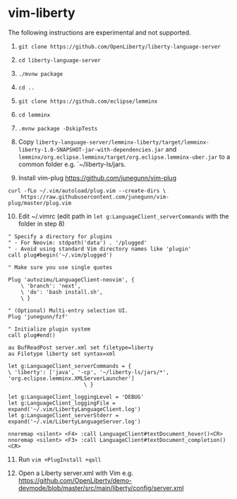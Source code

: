 # vim-liberty

The following instructions are experimental and not supported.

1. `git clone https://github.com/OpenLiberty/liberty-language-server`

2. `cd liberty-language-server`

3. `./mvnw package`

4. `cd ..`

5. `git clone https://github.com/eclipse/lemminx`

6. `cd lemminx`

7. `.mvnw package -DskipTests`

8. Copy `liberty-language-server/lemminx-liberty/target/lemminx-liberty-1.0-SNAPSHOT-jar-with-dependencies.jar` and `lemminx/org.eclipse.lemminx/target/org.eclipse.lemminx-uber.jar` to a common folder e.g. `~/liberty-ls/jars.

9. Install vim-plug https://github.com/junegunn/vim-plug

```
curl -fLo ~/.vim/autoload/plug.vim --create-dirs \
    https://raw.githubusercontent.com/junegunn/vim-plug/master/plug.vim
```

10. Edit ~/.vimrc (edit path in `let g:LanguageClient_serverCommands` with the folder in step 8)

```
" Specify a directory for plugins
" - For Neovim: stdpath('data') . '/plugged'
" - Avoid using standard Vim directory names like 'plugin'
call plug#begin('~/.vim/plugged')

" Make sure you use single quotes

Plug 'autozimu/LanguageClient-neovim', {
    \ 'branch': 'next',
    \ 'do': 'bash install.sh',
    \ }

" (Optional) Multi-entry selection UI.
Plug 'junegunn/fzf'

" Initialize plugin system
call plug#end()

au BufReadPost server.xml set filetype=liberty
au Filetype liberty set syntax=xml

let g:LanguageClient_serverCommands = {
\ 'liberty': ['java', '-cp', '~/liberty-ls/jars/*', 'org.eclipse.lemminx.XMLServerLauncher']
                        \ }

let g:LanguageClient_loggingLevel = 'DEBUG'
let g:LanguageClient_loggingFile =  expand('~/.vim/LibertyLanguageClient.log')
let g:LanguageClient_serverStderr = expand('~/.vim/LibertyLanguageServer.log')

nnoremap <silent> <F4> :call LanguageClient#textDocument_hover()<CR>
nnoremap <silent> <F3> :call LanguageClient#textDocument_completion()<CR>
```

11. Run `vim +PlugInstall +qall`

12. Open a Liberty server.xml with Vim e.g. https://github.com/OpenLiberty/demo-devmode/blob/master/src/main/liberty/config/server.xml
